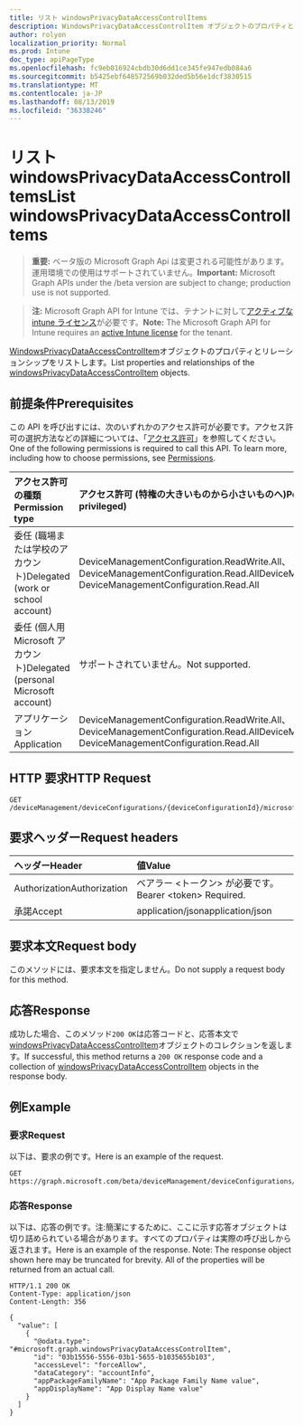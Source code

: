 ```yaml
---
title: リスト windowsPrivacyDataAccessControlItems
description: WindowsPrivacyDataAccessControlItem オブジェクトのプロパティとリレーションシップをリストします。
author: rolyon
localization_priority: Normal
ms.prod: Intune
doc_type: apiPageType
ms.openlocfilehash: fc9eb016924cbdb30d6dd1ce345fe947edb084a6
ms.sourcegitcommit: b5425ebf648572569b032ded5b56e1dcf3830515
ms.translationtype: MT
ms.contentlocale: ja-JP
ms.lasthandoff: 08/13/2019
ms.locfileid: "36338246"
---
```

# <a name="list-windowsprivacydataaccesscontrolitems"></a><span data-ttu-id="ac0e0-103">リスト windowsPrivacyDataAccessControlItems</span><span class="sxs-lookup"><span data-stu-id="ac0e0-103">List windowsPrivacyDataAccessControlItems</span></span>

> <span data-ttu-id="ac0e0-104">**重要:** ベータ版の Microsoft Graph Api は変更される可能性があります。運用環境での使用はサポートされていません。</span><span class="sxs-lookup"><span data-stu-id="ac0e0-104">**Important:** Microsoft Graph APIs under the /beta version are subject to change; production use is not supported.</span></span>

> <span data-ttu-id="ac0e0-105">**注:** Microsoft Graph API for Intune では、テナントに対して[アクティブな intune ライセンス](https://go.microsoft.com/fwlink/?linkid=839381)が必要です。</span><span class="sxs-lookup"><span data-stu-id="ac0e0-105">**Note:** The Microsoft Graph API for Intune requires an [active Intune license](https://go.microsoft.com/fwlink/?linkid=839381) for the tenant.</span></span>

<span data-ttu-id="ac0e0-106">[WindowsPrivacyDataAccessControlItem](../resources/intune-deviceconfig-windowsprivacydataaccesscontrolitem.md)オブジェクトのプロパティとリレーションシップをリストします。</span><span class="sxs-lookup"><span data-stu-id="ac0e0-106">List properties and relationships of the [windowsPrivacyDataAccessControlItem](../resources/intune-deviceconfig-windowsprivacydataaccesscontrolitem.md) objects.</span></span>

## <a name="prerequisites"></a><span data-ttu-id="ac0e0-107">前提条件</span><span class="sxs-lookup"><span data-stu-id="ac0e0-107">Prerequisites</span></span>
<span data-ttu-id="ac0e0-p101">この API を呼び出すには、次のいずれかのアクセス許可が必要です。アクセス許可の選択方法などの詳細については、「[アクセス許可](/graph/permissions-reference)」を参照してください。</span><span class="sxs-lookup"><span data-stu-id="ac0e0-p101">One of the following permissions is required to call this API. To learn more, including how to choose permissions, see [Permissions](/graph/permissions-reference).</span></span>

|<span data-ttu-id="ac0e0-110">アクセス許可の種類</span><span class="sxs-lookup"><span data-stu-id="ac0e0-110">Permission type</span></span>|<span data-ttu-id="ac0e0-111">アクセス許可 (特権の大きいものから小さいものへ)</span><span class="sxs-lookup"><span data-stu-id="ac0e0-111">Permissions (from most to least privileged)</span></span>|
|:---|:---|
|<span data-ttu-id="ac0e0-112">委任 (職場または学校のアカウント)</span><span class="sxs-lookup"><span data-stu-id="ac0e0-112">Delegated (work or school account)</span></span>|<span data-ttu-id="ac0e0-113">DeviceManagementConfiguration.ReadWrite.All、DeviceManagementConfiguration.Read.All</span><span class="sxs-lookup"><span data-stu-id="ac0e0-113">DeviceManagementConfiguration.ReadWrite.All, DeviceManagementConfiguration.Read.All</span></span>|
|<span data-ttu-id="ac0e0-114">委任 (個人用 Microsoft アカウント)</span><span class="sxs-lookup"><span data-stu-id="ac0e0-114">Delegated (personal Microsoft account)</span></span>|<span data-ttu-id="ac0e0-115">サポートされていません。</span><span class="sxs-lookup"><span data-stu-id="ac0e0-115">Not supported.</span></span>|
|<span data-ttu-id="ac0e0-116">アプリケーション</span><span class="sxs-lookup"><span data-stu-id="ac0e0-116">Application</span></span>|<span data-ttu-id="ac0e0-117">DeviceManagementConfiguration.ReadWrite.All、DeviceManagementConfiguration.Read.All</span><span class="sxs-lookup"><span data-stu-id="ac0e0-117">DeviceManagementConfiguration.ReadWrite.All, DeviceManagementConfiguration.Read.All</span></span>|

## <a name="http-request"></a><span data-ttu-id="ac0e0-118">HTTP 要求</span><span class="sxs-lookup"><span data-stu-id="ac0e0-118">HTTP Request</span></span>
<!-- {
  "blockType": "ignored"
}
-->
``` http
GET /deviceManagement/deviceConfigurations/{deviceConfigurationId}/microsoft.graph.windows10GeneralConfiguration/privacyAccessControls
```

## <a name="request-headers"></a><span data-ttu-id="ac0e0-119">要求ヘッダー</span><span class="sxs-lookup"><span data-stu-id="ac0e0-119">Request headers</span></span>
|<span data-ttu-id="ac0e0-120">ヘッダー</span><span class="sxs-lookup"><span data-stu-id="ac0e0-120">Header</span></span>|<span data-ttu-id="ac0e0-121">値</span><span class="sxs-lookup"><span data-stu-id="ac0e0-121">Value</span></span>|
|:---|:---|
|<span data-ttu-id="ac0e0-122">Authorization</span><span class="sxs-lookup"><span data-stu-id="ac0e0-122">Authorization</span></span>|<span data-ttu-id="ac0e0-123">ベアラー &lt;トークン&gt; が必要です。</span><span class="sxs-lookup"><span data-stu-id="ac0e0-123">Bearer &lt;token&gt; Required.</span></span>|
|<span data-ttu-id="ac0e0-124">承諾</span><span class="sxs-lookup"><span data-stu-id="ac0e0-124">Accept</span></span>|<span data-ttu-id="ac0e0-125">application/json</span><span class="sxs-lookup"><span data-stu-id="ac0e0-125">application/json</span></span>|

## <a name="request-body"></a><span data-ttu-id="ac0e0-126">要求本文</span><span class="sxs-lookup"><span data-stu-id="ac0e0-126">Request body</span></span>
<span data-ttu-id="ac0e0-127">このメソッドには、要求本文を指定しません。</span><span class="sxs-lookup"><span data-stu-id="ac0e0-127">Do not supply a request body for this method.</span></span>

## <a name="response"></a><span data-ttu-id="ac0e0-128">応答</span><span class="sxs-lookup"><span data-stu-id="ac0e0-128">Response</span></span>
<span data-ttu-id="ac0e0-129">成功した場合、このメソッド`200 OK`は応答コードと、応答本文で[windowsPrivacyDataAccessControlItem](../resources/intune-deviceconfig-windowsprivacydataaccesscontrolitem.md)オブジェクトのコレクションを返します。</span><span class="sxs-lookup"><span data-stu-id="ac0e0-129">If successful, this method returns a `200 OK` response code and a collection of [windowsPrivacyDataAccessControlItem](../resources/intune-deviceconfig-windowsprivacydataaccesscontrolitem.md) objects in the response body.</span></span>

## <a name="example"></a><span data-ttu-id="ac0e0-130">例</span><span class="sxs-lookup"><span data-stu-id="ac0e0-130">Example</span></span>

### <a name="request"></a><span data-ttu-id="ac0e0-131">要求</span><span class="sxs-lookup"><span data-stu-id="ac0e0-131">Request</span></span>
<span data-ttu-id="ac0e0-132">以下は、要求の例です。</span><span class="sxs-lookup"><span data-stu-id="ac0e0-132">Here is an example of the request.</span></span>
``` http
GET https://graph.microsoft.com/beta/deviceManagement/deviceConfigurations/{deviceConfigurationId}/microsoft.graph.windows10GeneralConfiguration/privacyAccessControls
```

### <a name="response"></a><span data-ttu-id="ac0e0-133">応答</span><span class="sxs-lookup"><span data-stu-id="ac0e0-133">Response</span></span>
<span data-ttu-id="ac0e0-p102">以下は、応答の例です。注:簡潔にするために、ここに示す応答オブジェクトは切り詰められている場合があります。すべてのプロパティは実際の呼び出しから返されます。</span><span class="sxs-lookup"><span data-stu-id="ac0e0-p102">Here is an example of the response. Note: The response object shown here may be truncated for brevity. All of the properties will be returned from an actual call.</span></span>
``` http
HTTP/1.1 200 OK
Content-Type: application/json
Content-Length: 356

{
  "value": [
    {
      "@odata.type": "#microsoft.graph.windowsPrivacyDataAccessControlItem",
      "id": "03b15556-5556-03b1-5655-b1035655b103",
      "accessLevel": "forceAllow",
      "dataCategory": "accountInfo",
      "appPackageFamilyName": "App Package Family Name value",
      "appDisplayName": "App Display Name value"
    }
  ]
}
```






